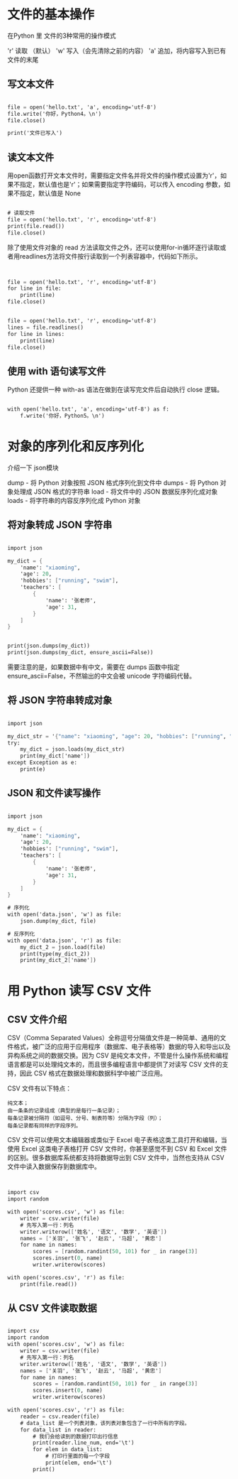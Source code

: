 
# 文件的基本操作
在Python 里 文件的3种常用的操作模式

'r'	读取 （默认）
'w'	写入（会先清除之前的内容）
'a'	追加，将内容写入到已有文件的末尾

## 写文本文件


```scheme

file = open('hello.txt', 'a', encoding='utf-8')
file.write('你好，Python4。\n')
file.close()

print('文件已写入')


```

## 读文本文件

用open函数打开文本文件时，需要指定文件名并将文件的操作模式设置为'r'，如果不指定，默认值也是'r'；如果需要指定字符编码，可以传入 encoding 参数，如果不指定，默认值是 None

```scheme

# 读取文件
file = open('hello.txt', 'r', encoding='utf-8')
print(file.read())
file.close()


```

除了使用文件对象的 read 方法读取文件之外，还可以使用for-in循环逐行读取或者用readlines方法将文件按行读取到一个列表容器中，代码如下所示。

```scheme


file = open('hello.txt', 'r', encoding='utf-8')
for line in file:
    print(line)
file.close()


file = open('hello.txt', 'r', encoding='utf-8')
lines = file.readlines()
for line in lines:
    print(line)
file.close()


```

## 使用 with 语句读写文件

Python 还提供一种 with-as 语法在做到在读写完文件后自动执行 close 逻辑。

```scheme

with open('hello.txt', 'a', encoding='utf-8') as f:
    f.write('你好，Python5。\n')

```

# 对象的序列化和反序列化

介绍一下 json模块 

dump - 将 Python 对象按照 JSON 格式序列化到文件中
dumps - 将 Python 对象处理成 JSON 格式的字符串
load - 将文件中的 JSON 数据反序列化成对象
loads - 将字符串的内容反序列化成 Python 对象


## 将对象转成 JSON 字符串

```scheme

import json

my_dict = {
    'name': "xiaoming",
    'age': 20,
    'hobbies': ["running", "swim"],
    'teachers': [
        {
            'name': '张老师',
            'age': 31,
        }
    ]
}


print(json.dumps(my_dict))
print(json.dumps(my_dict, ensure_ascii=False))

```

需要注意的是，如果数据中有中文，需要在 dumps 函数中指定 ensure_ascii=False，不然输出的中文会被 unicode 字符编码代替。

## 将 JSON 字符串转成对象

```scheme

import json

my_dict_str = '{"name": "xiaoming", "age": 20, "hobbies": ["running", "swim"], "teachers": [{"name": "张老师", "age": 31}]}'
try:
    my_dict = json.loads(my_dict_str) 
    print(my_dict['name']) 
except Exception as e:
    print(e)

```

## JSON 和文件读写操作

```scheme

import json

my_dict = {
    'name': "xiaoming",
    'age': 20,
    'hobbies': ["running", "swim"],
    'teachers': [
        {
            'name': '张老师',
            'age': 31,
        }
    ]
}

# 序列化
with open('data.json', 'w') as file:
    json.dump(my_dict, file)

# 反序列化
with open('data.json', 'r') as file:
    my_dict_2 = json.load(file)
    print(type(my_dict_2))
    print(my_dict_2['name'])

```

# 用 Python 读写 CSV 文件

## CSV 文件介绍
CSV（Comma Separated Values）全称逗号分隔值文件是一种简单、通用的文件格式，被广泛的应用于应用程序（数据库、电子表格等）数据的导入和导出以及异构系统之间的数据交换。因为 CSV 是纯文本文件，不管是什么操作系统和编程语言都是可以处理纯文本的，而且很多编程语言中都提供了对读写 CSV 文件的支持，因此 CSV 格式在数据处理和数据科学中被广泛应用。

CSV 文件有以下特点：

    纯文本；
    由一条条的记录组成（典型的是每行一条记录）；
    每条记录被分隔符（如逗号、分号、制表符等）分隔为字段（列）；
    每条记录都有同样的字段序列。

CSV 文件可以使用文本编辑器或类似于 Excel 电子表格这类工具打开和编辑，当使用 Excel 这类电子表格打开 CSV 文件时，你甚至感觉不到 CSV 和 Excel 文件的区别。很多数据库系统都支持将数据导出到 CSV 文件中，当然也支持从 CSV 文件中读入数据保存到数据库中。


```scheme


import csv
import random

with open('scores.csv', 'w') as file:
    writer = csv.writer(file)
    # 先写入第一行：列名
    writer.writerow(['姓名', '语文', '数学', '英语'])
    names = ['关羽', '张飞', '赵云', '马超', '黄忠']
    for name in names:
        scores = [random.randint(50, 101) for _ in range(3)]
        scores.insert(0, name)
        writer.writerow(scores)

with open('scores.csv', 'r') as file:
    print(file.read())

```

## 从 CSV 文件读取数据

```scheme

import csv
import random
with open('scores.csv', 'w') as file:
    writer = csv.writer(file)
    # 先写入第一行：列名
    writer.writerow(['姓名', '语文', '数学', '英语'])
    names = ['关羽', '张飞', '赵云', '马超', '黄忠']
    for name in names:
        scores = [random.randint(50, 101) for _ in range(3)]
        scores.insert(0, name)
        writer.writerow(scores)

with open('scores.csv', 'r') as file:
    reader = csv.reader(file)
    # data_list 是一个列表对象，该列表对象包含了一行中所有的字段。
    for data_list in reader:
        # 我们会给读到的数据打印出行信息
        print(reader.line_num, end='\t')
        for elem in data_list:
            # 打印行里面的每一个字段
            print(elem, end='\t')
        print()


```